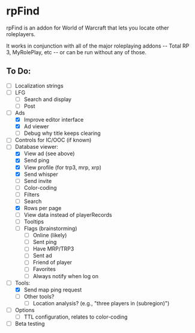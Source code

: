 # rpFind

rpFind is an addon for World of Warcraft that lets you locate other roleplayers.

It works in conjunction with all of the major roleplaying addons -- 
Total RP 3, MyRolePlay, etc --
or can be run without any of those.

## To Do:

- [ ] Localization strings
- [ ] LFG
  - [ ] Search and display
  - [ ] Post
- [ ] Ads
  - [x] Improve editor interface
  - [x] Ad viewer
  - [ ] Debug why title keeps clearing
- [ ] Controls for IC/OOC (if known)
- [ ] Database viewer:
  - [x] View ad (see above)
  - [x] Send ping
  - [x] View profile (for trp3, mrp, xrp)
  - [x] Send whisper
  - [ ] Send invite
  - [ ] Color-coding
  - [ ] Filters
  - [ ] Search
  - [x] Rows per page
  - [ ] View data instead of playerRecords
  - [ ] Tooltips
  - [ ] Flags (brainstorming)
    - [ ] Online (likely)
    - [ ] Sent ping
    - [ ] Have MRP/TRP3
    - [ ] Sent ad
    - [ ] Friend of player
    - [ ] Favorites
    - [ ] Always notify when log on
- [ ] Tools:
  - [x] Send map ping request
  - [ ] Other tools?
    - [ ] Location analysis? (e.g., "three players in (subregion)")
- [ ] Options
  - [ ] TTL configuration, relates to color-coding
- [ ] Beta testing
